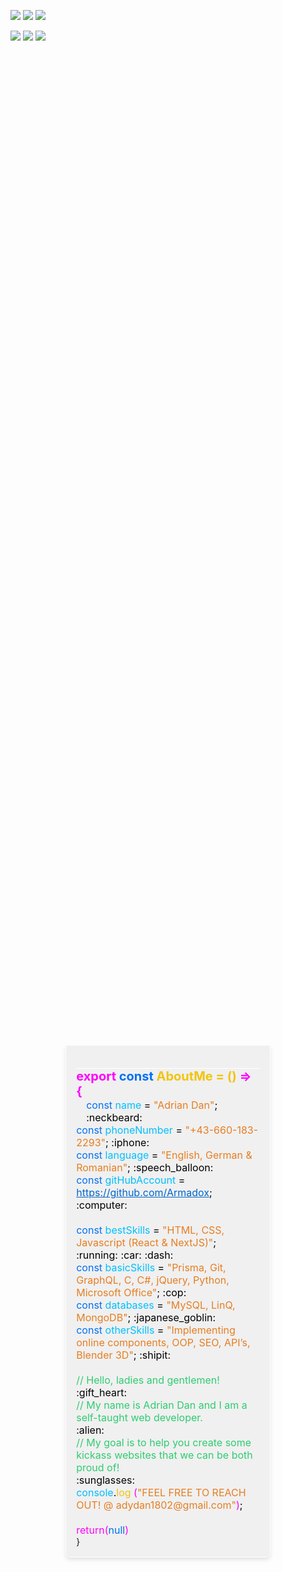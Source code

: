 <img src="https://ziadoua.github.io/m3-Markdown-Badges/badges/macOS/macos3.svg"> <img src="https://ziadoua.github.io/m3-Markdown-Badges/badges/Windows/windows1.svg"> <img src="https://ziadoua.github.io/m3-Markdown-Badges/badges/Blender/blender3.svg"> 

<img src="https://ziadoua.github.io/m3-Markdown-Badges/badges/HTML/html3.svg"> <img src="https://ziadoua.github.io/m3-Markdown-Badges/badges/Javascript/javascript3.svg"> <img src="https://ziadoua.github.io/m3-Markdown-Badges/badges/CSS/css1.svg">

<div style="display: flex; flex-direction: column; gap: 16px; min-height: 100vh; justify-content: center; max-width: 800px; width: 65%; margin: auto;">
  <div style="border: 1px solid white; border-radius: 0 0 8px 8px; box-shadow: 0 4px 6px rgba(0, 0, 0, 0.1); background-color: #f0f0f0; padding: 16px;">
    <div style="border-bottom: 1px solid white; height: 20px;"></div>
    <div style="font-size: 20px; font-weight: bold; color: #ff00ff;">
      export <span style="color: #0070f3;">const</span> 
      <span style="color: #f1c40f;">AboutMe = () </span> =&gt; &#123;
    </div>
    <div style="font-size: 16px; color: #000;">
      <div style="margin-left: 16px;">
        <span style="color: #0070f3;">const</span> <span style="color: #00bfff;">name</span> = <span style="color: #e67e22;">"Adrian Dan"</span>; :neckbeard:
      </div>
      <div>
        <span style="color: #0070f3;">const</span> <span style="color: #00bfff;">phoneNumber</span> = <span style="color: #e67e22;">"+43-660-183-2293"</span>; :iphone:
      </div>
      <div>
        <span style="color: #0070f3;">const</span> <span style="color: #00bfff;">language</span> = <span style="color: #e67e22;">"English, German & Romanian"</span>; :speech_balloon:
      </div>
      <div>
        <span style="color: #0070f3;">const</span> <span style="color: #00bfff;">gitHubAccount</span> = 
        <a href="https://github.com/Armadox" style="text-decoration: underline; color: #0066cc; hover: color:#0055bb;">https://github.com/Armadox</a>; :computer:
      </div>
      <br/>
      <div>
        <span style="color: #0070f3;">const</span> <span style="color: #00bfff;">bestSkills</span> = <span style="color: #e67e22;">"HTML, CSS, Javascript (React & NextJS)"</span>; :running: :car: :dash:
      </div>
      <div>
        <span style="color: #0070f3;">const</span> <span style="color: #00bfff;">basicSkills</span> = <span style="color: #e67e22;">"Prisma, Git, GraphQL, C, C#, jQuery, Python, Microsoft Office"</span>; :cop:
      </div>
      <div>
        <span style="color: #0070f3;">const</span> <span style="color: #00bfff;">databases</span> = <span style="color: #e67e22;">"MySQL, LinQ, MongoDB"</span>; :japanese_goblin:
      </div>
      <div>
        <span style="color: #0070f3;">const</span> <span style="color: #00bfff;">otherSkills</span> = <span style="color: #e67e22;">"Implementing online components, OOP, SEO, API’s, Blender 3D"</span>; :shipit:
      </div>
      <br/>
      <div style="color: #2ecc71;">// Hello, ladies and gentlemen!</div> :gift_heart:
      <div style="color: #2ecc71;">// My name is Adrian Dan and I am a self-taught web developer.</div> :alien:
      <br/>
      <div style="color: #2ecc71;">// My goal is to help you create some kickass websites that we can be both proud of!</div> :sunglasses:
      <br/>
      <div>
        <span style="color: #00bfff;">console</span>.<span style="color: #f1c40f;">log</span>
        <span style="color: #ff00ff;">(</span><span style="color: #e67e22;">"FEEL FREE TO REACH OUT! @ adydan1802@gmail.com"</span><span style="color: #ff00ff;">)</span>;
      </div>
      <br/>
      <div style="color: #ff00ff;">return(<span style="color: #0070f3;">null</span>)</div>
    </div>
    <div>&#125;</div>
  </div>
</div>


<img src="https://ziadoua.github.io/m3-Markdown-Badges/badges/React/react1.svg"> <img src="https://ziadoua.github.io/m3-Markdown-Badges/badges/NextJS/nextjs1.svg"> <img src="https://ziadoua.github.io/m3-Markdown-Badges/badges/TailwindCSS/tailwindcss1.svg"> <img src="https://ziadoua.github.io/m3-Markdown-Badges/badges/GraphQL/graphql3.svg">

<img src="https://ziadoua.github.io/m3-Markdown-Badges/badges/Prisma/prisma1.svg"> <img src="https://ziadoua.github.io/m3-Markdown-Badges/badges/Sass/sass3.svg"> <img src="https://ziadoua.github.io/m3-Markdown-Badges/badges/Bootstrap/bootstrap3.svg">
